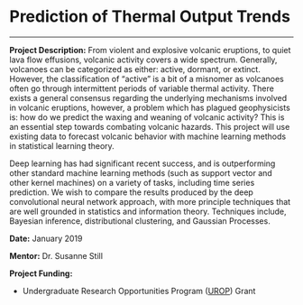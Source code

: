 # Prediction of Thermal Output Trends
___

**Project Description:** From violent and explosive volcanic eruptions, to quiet lava flow effusions, volcanic activity covers a wide spectrum. Generally, volcanoes can be categorized as either: active, dormant, or extinct. However, the classification of “active” is a bit of a misnomer as volcanoes often go through intermittent periods of variable thermal activity. There exists a general consensus regarding the underlying mechanisms involved in volcanic eruptions, however, a problem which has plagued geophysicists is: how do we predict the waxing and weaning of volcanic activity? This is an essential step towards combating volcanic hazards. This project will use existing data to forecast volcanic behavior with machine learning methods in statistical learning theory.

Deep learning has had significant recent success, and is outperforming other standard machine learning methods (such as support vector and other kernel machines) on a variety of tasks, including time series prediction. We wish to compare the results produced by the deep convolutional neural network approach, with more principle techniques that are well grounded in statistics and information theory. Techniques include, Bayesian inference, distributional clustering, and Gaussian Processes.

**Date:** January 2019

**Mentor:** Dr. Susanne Still

**Project Funding:**
- Undergraduate Research Opportunities Program ([UROP](http://manoa.hawaii.edu/undergrad/urop/)) Grant
